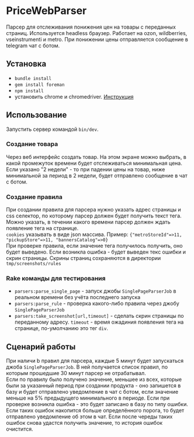 # PriceWebParser
Парсер для отслеживания понижения цен на товары с переданных страниц. Используется headless браузер.
Работает на ozon, wildberries, vseinstrumenti и metro.
При понижении цены отправляется сообщение в telegram чат с ботом.

## Установка

- `bundle install`
- `gem install foreman`
- `npm install`
- установить chrome и chromedriver. [Инструкция](https://skolo.online/documents/webscrapping/)

## Использование
Запустить сервер командой `bin/dev`.
### Создание товара
Через веб интерфейс создать товар. На этом экране можно выбрать, в какой промежуток времени будет отслеживаться минимальная цена.
Если указано "2 недели" - то при падении цены на товар, ниже минимальной за период в 2 недели, будет отправлено сообщение в чат с ботом.
### Создание правила
При создании правила для парсера нужно указать адрес страницы и css селектор, по которому парсер должен будет получить текст тега.
Можно указать, в течении какого времени парсер должен ждать появление тега на странице.\
`cookies` указывать в виде json массива. Пример: `{"metroStoreId"=>11, "pickupStore"=>11, "bannersCatalog"=>0}`\
При проверке правила, если значение тега получилось получить, оно будет выведено. Если возникла ошибка - будет выведен текс ошибки и
скрин страницы.
Скрины страниц сохраняются в директории `tmp/screenshots/rules`
### Rake команды для тестирования
- `parsers:parse_single_page` - запуск джобы `SinglePageParserJob` в реальном времени без учёта последнего запуска
- `parsers:parse_rule` - проверка какого-либо правила через джобу `SinglePageParserJob`
- `parsers:take_screenshot[url,timeout]` - сделать скрин страницы по переданному адресу. `timeout` - время ожадиния появления тега на странице,
  по-умолчанию это тег `div`.

## Сценарий работы
При наличи b правил для парсера, каждые 5 минут будет запускаться джоба `SinglePageParserJob`. В ней получается список правил, по которым
прошедшие 30 минут парсер не отрабатывал.\
Если по правилу было получено значение, меньшее из всех, которые были за указанный период при создании продукта - оно запишется в базу и будет
отправлено уведомление в чат с ботом, если значение меньше на 5% предыдущего минимального в периоде.
Если при проверке возникла ошибка - это будет записано в базу по типу ошибки. Если таких ошибок накопится больше определённого порога,
то будет отправлено уведомление об этом в чат.
Если после череды таких ошибок снова удастся получить значение, то история ошибок очистится.
